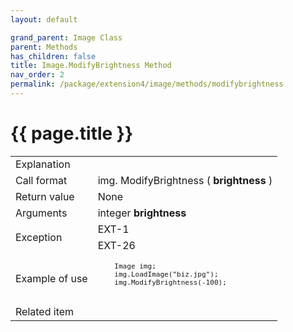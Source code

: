 ```yaml
---
layout: default

grand_parent: Image Class
parent: Methods
has_children: false
title: Image.ModifyBrightness Method
nav_order: 2
permalink: /package/extension4/image/methods/modifybrightness
---
```

# {{ page.title }}

<table>
  <tr>
    <td>Explanation</td>
    <td colspan="2"></td>
  </tr>
  <tr>
    <td>Call format</td>
    <td colspan="2">img. ModifyBrightness ( <b>brightness</b> )</td>
  </tr>
  <tr>
    <td>Return value</td>
    <td colspan="2">None</td>
  </tr>  
  <tr>
    <td>Arguments</td>
    <td>integer <b>brightness</b></td>
    <td></td>
  </tr>
  <tr>
    <td rowspan="2">Exception</td>
    <td>EXT-1</td>
    <td></td>
  </tr>
  <tr>
    <td>EXT-26</td>
    <td></td>
  </tr>
  <tr>
    <td>Example of use</td>
    <td colspan="2"><code><pre>
    Image img;
    img.LoadImage("biz.jpg");
    img.ModifyBrightness(-100);
    </pre></code></td>
  </tr>
  <tr>
    <td>Related item</td>
    <td colspan="2"></td>
  </tr>
</table>